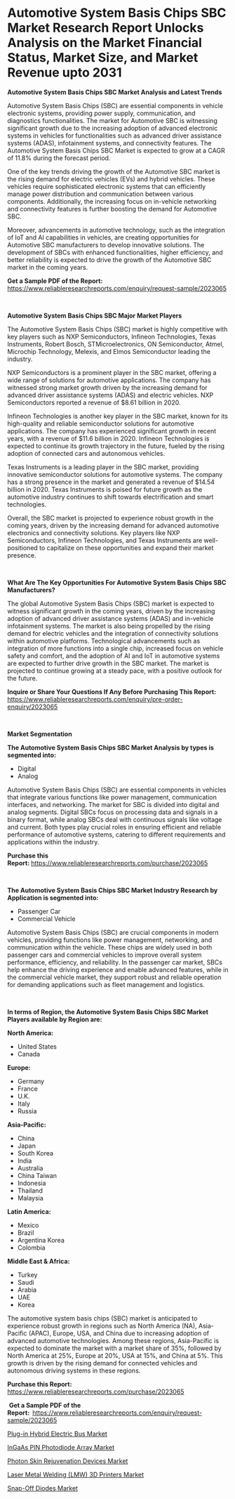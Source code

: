 <p><h1>Automotive System Basis Chips SBC Market Research Report Unlocks Analysis on the Market Financial Status, Market Size, and Market Revenue upto 2031</h1></p><p><strong>Automotive System Basis Chips SBC Market Analysis and Latest Trends</strong></p>
<p><p>Automotive System Basis Chips (SBC) are essential components in vehicle electronic systems, providing power supply, communication, and diagnostics functionalities. The market for Automotive SBC is witnessing significant growth due to the increasing adoption of advanced electronic systems in vehicles for functionalities such as advanced driver assistance systems (ADAS), infotainment systems, and connectivity features. The Automotive System Basis Chips SBC Market is expected to grow at a CAGR of 11.8% during the forecast period.</p><p>One of the key trends driving the growth of the Automotive SBC market is the rising demand for electric vehicles (EVs) and hybrid vehicles. These vehicles require sophisticated electronic systems that can efficiently manage power distribution and communication between various components. Additionally, the increasing focus on in-vehicle networking and connectivity features is further boosting the demand for Automotive SBC.</p><p>Moreover, advancements in automotive technology, such as the integration of IoT and AI capabilities in vehicles, are creating opportunities for Automotive SBC manufacturers to develop innovative solutions. The development of SBCs with enhanced functionalities, higher efficiency, and better reliability is expected to drive the growth of the Automotive SBC market in the coming years.</p></p>
<p><strong>Get a Sample PDF of the Report:&nbsp;</strong> <a href="https://www.reliableresearchreports.com/enquiry/request-sample/2023065">https://www.reliableresearchreports.com/enquiry/request-sample/2023065</a></p>
<p>&nbsp;</p>
<p><strong>Automotive System Basis Chips SBC Major Market Players</strong></p>
<p><p>The Automotive System Basis Chips (SBC) market is highly competitive with key players such as NXP Semiconductors, Infineon Technologies, Texas Instruments, Robert Bosch, STMicroelectronics, ON Semiconductor, Atmel, Microchip Technology, Melexis, and Elmos Semiconductor leading the industry.</p><p>NXP Semiconductors is a prominent player in the SBC market, offering a wide range of solutions for automotive applications. The company has witnessed strong market growth driven by the increasing demand for advanced driver assistance systems (ADAS) and electric vehicles. NXP Semiconductors reported a revenue of $8.61 billion in 2020.</p><p>Infineon Technologies is another key player in the SBC market, known for its high-quality and reliable semiconductor solutions for automotive applications. The company has experienced significant growth in recent years, with a revenue of $11.6 billion in 2020. Infineon Technologies is expected to continue its growth trajectory in the future, fueled by the rising adoption of connected cars and autonomous vehicles.</p><p>Texas Instruments is a leading player in the SBC market, providing innovative semiconductor solutions for automotive systems. The company has a strong presence in the market and generated a revenue of $14.54 billion in 2020. Texas Instruments is poised for future growth as the automotive industry continues to shift towards electrification and smart technologies.</p><p>Overall, the SBC market is projected to experience robust growth in the coming years, driven by the increasing demand for advanced automotive electronics and connectivity solutions. Key players like NXP Semiconductors, Infineon Technologies, and Texas Instruments are well-positioned to capitalize on these opportunities and expand their market presence.</p></p>
<p>&nbsp;</p>
<p><strong>What Are The Key Opportunities For Automotive System Basis Chips SBC Manufacturers?</strong></p>
<p><p>The global Automotive System Basis Chips (SBC) market is expected to witness significant growth in the coming years, driven by the increasing adoption of advanced driver assistance systems (ADAS) and in-vehicle infotainment systems. The market is also being propelled by the rising demand for electric vehicles and the integration of connectivity solutions within automotive platforms. Technological advancements such as integration of more functions into a single chip, increased focus on vehicle safety and comfort, and the adoption of AI and IoT in automotive systems are expected to further drive growth in the SBC market. The market is projected to continue growing at a steady pace, with a positive outlook for the future.</p></p>
<p><strong>Inquire or Share Your Questions If Any Before Purchasing This Report:</strong> <a href="https://www.reliableresearchreports.com/enquiry/pre-order-enquiry/2023065">https://www.reliableresearchreports.com/enquiry/pre-order-enquiry/2023065</a></p>
<p>&nbsp;</p>
<p><strong>Market Segmentation</strong></p>
<p><strong>The Automotive System Basis Chips SBC Market Analysis by types is segmented into:</strong></p>
<p><ul><li>Digital</li><li>Analog</li></ul></p>
<p><p>Automotive System Basis Chips (SBC) are essential components in vehicles that integrate various functions like power management, communication interfaces, and networking. The market for SBC is divided into digital and analog segments. Digital SBCs focus on processing data and signals in a binary format, while analog SBCs deal with continuous signals like voltage and current. Both types play crucial roles in ensuring efficient and reliable performance of automotive systems, catering to different requirements and applications within the industry.</p></p>
<p><strong>Purchase this Report:&nbsp;</strong><a href="https://www.reliableresearchreports.com/purchase/2023065">https://www.reliableresearchreports.com/purchase/2023065</a></p>
<p>&nbsp;</p>
<p><strong>The Automotive System Basis Chips SBC Market Industry Research by Application is segmented into:</strong></p>
<p><ul><li>Passenger Car</li><li>Commercial Vehicle</li></ul></p>
<p><p>Automotive System Basis Chips (SBC) are crucial components in modern vehicles, providing functions like power management, networking, and communication within the vehicle. These chips are widely used in both passenger cars and commercial vehicles to improve overall system performance, efficiency, and reliability. In the passenger car market, SBCs help enhance the driving experience and enable advanced features, while in the commercial vehicle market, they support robust and reliable operation for demanding applications such as fleet management and logistics.</p></p>
<p>&nbsp;</p>
<p><strong>In terms of Region, the Automotive System Basis Chips SBC Market Players available by Region are:</strong></p>
<p>
    <p> <strong> North America: </strong>
        <ul>
            <li>United States</li>
            <li>Canada</li>
        </ul>
        </p> 
    <p> <strong> Europe: </strong>
        <ul>
            <li>Germany</li>
            <li>France</li>
            <li>U.K.</li>
            <li>Italy</li>
            <li>Russia</li>
        </ul>
        </p> 
    <p> <strong> Asia-Pacific: </strong>
        <ul>
            <li>China</li>
            <li>Japan</li>
            <li>South Korea</li>
            <li>India</li>
            <li>Australia</li>
            <li>China Taiwan</li>
            <li>Indonesia</li>
            <li>Thailand</li>
            <li>Malaysia</li>
        </ul>
        </p> 
    <p> <strong> Latin America: </strong>
        <ul>
            <li>Mexico</li>
            <li>Brazil</li>
            <li>Argentina Korea</li>
            <li>Colombia</li>
        </ul>
        </p> 
    <p> <strong> Middle East & Africa: </strong>
        <ul>
            <li>Turkey</li>
            <li>Saudi</li>
            <li>Arabia</li>
            <li>UAE</li>
            <li>Korea</li>
        </ul>
    </p>
    </p>
<p><p>The automotive system basis chips (SBC) market is anticipated to experience robust growth in regions such as North America (NA), Asia-Pacific (APAC), Europe, USA, and China due to increasing adoption of advanced automotive technologies. Among these regions, Asia-Pacific is expected to dominate the market with a market share of 35%, followed by North America at 25%, Europe at 20%, USA at 15%, and China at 5%. This growth is driven by the rising demand for connected vehicles and autonomous driving systems in these regions.</p></p>
<p><strong>Purchase this Report: </strong><a href="https://www.reliableresearchreports.com/purchase/2023065">https://www.reliableresearchreports.com/purchase/2023065</a></p>
<p>&nbsp;<strong>Get a Sample PDF of the Report:&nbsp;&nbsp;</strong><a href="https://www.reliableresearchreports.com/enquiry/request-sample/2023065">https://www.reliableresearchreports.com/enquiry/request-sample/2023065</a></p>
<p><strong></strong></p>
<p><p><a href="https://view.publitas.com/reportprime-1/plug-in-hybrid-electric-bus-market-size-reflecting-a-forecast-till-2031-market-by-type-by-application-and-by-geography/">Plug-in Hybrid Electric Bus Market</a></p><p><a href="https://view.publitas.com/reportprime-1/ingaas-pin-photodiode-array-market-size-market-share-and-global-market-analysis-report-2024-2031/">InGaAs PIN Photodiode Array Market</a></p><p><a href="https://woozy-pyroraptor-a1f.notion.site/Photon-Skin-Rejuvenation-Devices-Market-Research-Report-Provides-thorough-Industry-Overview-which-o-86abd03cea534b5bb215c782af63f507">Photon Skin Rejuvenation Devices Market</a></p><p><a href="https://rainy-horn-d69.notion.site/Laser-Metal-Welding-LMW-3D-Printers-Market-Size-Market-Share-and-Global-Market-Analysis-Report-2-c211ba42e0ab47b39b9c59f37c98b449">Laser Metal Welding (LMW) 3D Printers Market</a></p><p><a href="https://woozy-pyroraptor-a1f.notion.site/Snap-Off-Diodes-Market-Size-2024-2031-Global-Industrial-Analysis-Key-Geographical-Regions-Market-d54cea0439b94fcfa8bf2d4e29de8449">Snap-Off Diodes Market</a></p></p>